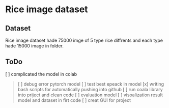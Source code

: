 # Rice image dataset
## Dataset
Rice image dataset hade 75000 imge of 5 type rice diffrents and 
each type hade 15000 image in folder.

## ToDo
[ ] complicated the model in colab
  > [ ] debug error pytorch model 
[ ] test best epeack in model
[x] writing bash scripts for automatically pushing into github
[ ] run coala library into priject and clean code 
[ ] evaluation model 
[ ] visoalization result model and dataset in firt code 
[ ] creat GUI for project

